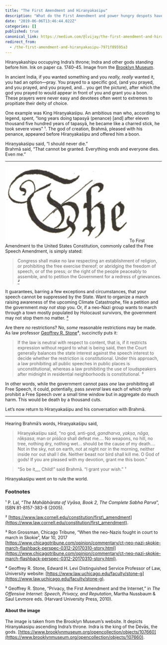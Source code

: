 ```yaml
---
title: "The First Amendment and Hiranyakasipu"
description: "What do the First Amendment and power hungry despots have in common?"
date: "2019-06-06T13:46:44.022Z"
categories: []
published: true
canonical_link: https://medium.com/@lvijay/the-first-amendment-and-hiranyakasipu-7971f89595a3
redirect_from:
  - /the-first-amendment-and-hiranyakasipu-7971f89595a3
---
```


Hiranyakashipu occupying Indra’s throne; Indra and other gods standing before him. Ink on paper ca. 1740–45. Image from the [Brooklyn Museum](https://www.brooklynmuseum.org/opencollection/objects/107660).

In ancient India, if you wanted something and you _really, really_ wanted it, you had an option—pray. You prayed to a specific god, (and you prayed, and you prayed, and you prayed, and… you get the picture), after which the god you prayed to would appear in front of you and grant you a boon. These prayers were never easy and devotees often went to extremes to propitiate their deity of choice.

One example was King Hiraṇyakaśipu. An ambitious man who, according to legend, spent, “long years doing tapasyā (penance) \[and\] after eleven thousand five hundred years of tapasyā, he became like a charred stick, he took severe vows” ¹. The god of creation, Brahmā, pleased with his penance, appeared before Hiraṇyakaśipu and offered him a boon.

Hiraṇyakaśipu said, “I should never die.”  
Brahmā said, “That cannot be granted. Everything ends and everyone dies. Even me.”

---

![](./asset-2.png)To First Amendment to the United States Constitution, commonly called the Free Speech Amendment, is simply stated:

> Congress shall make no law respecting an establishment of religion, or prohibiting the free exercise thereof; or abridging the freedom of speech, or of the press; or the right of the people peaceably to assemble, and to petition the Government for a redress of grievances. [_²_](https://www.law.cornell.edu/constitution/first_amendment)

It guarantees, barring a few exceptions and circumstances, that your speech cannot be suppressed by the State. Want to organize a march raising awareness of the upcoming Climate Catastrophe, file a petition and the government _may not_ stop you. Or, if a neo-Nazi group wants to march through a town mostly populated by Holocaust survivors, the government may not stop them no matter. [³](https://www.chicagotribune.com/opinion/commentary/ct-neo-nazi-skokie-march-flashback-perspec-0312-20170310-story.html)

Are there _no_ restrictions? No, _some_ reasonable restrictions may be made. As law professor [Geoffrey R. Stone](https://www.law.uchicago.edu/faculty/stone-g)⁴, succinctly puts it:

> If the law is neutral with respect to content, that is, if it restricts expression without regard to what is being said, then the Court generally balances the state interest against the speech interest to decide whether the restriction is constitutional. Under this approach, a law prohibiting all public speeches in public places is unconstitutional, whereas a law prohibiting the use of loudspeakers after midnight in residential neighborhoods is constitutional. _⁵_

In other words, while the government cannot pass _one_ law prohibiting all Free Speech, it could, potentially, pass _several_ laws each of which only prohibit a Free Speech over a small time window but in aggregate do much harm. This would be death by a thousand cuts.

Let’s now return to Hiraṇyakaśipu and his conversation with Brahmā.

---

Hearing Brahmā’s words, Hiraṇyakaśipu said,

> Hiraṇyakaśipu said, “no god, anti-god, _gandharva_, _yakṣa_, _nāga_, _rākṣasa_, man or _piśāca_ shall defeat me…. No weapons, no hill, no tree, nothing dry, nothing wet… should be the cause of my death…. Not in the sky, not on earth, not at night nor in the morning, neither inside nor out shall I die. Neither beast nor bird shall kill me. O God of gods! If you are pleased with my devotion, grant me this boon.”

> “So be it_,_ Child!” said Brahmā. “I grant your wish.” _¹_

Hiraṇyakaśipu went on to rule the world.

### Footnotes

¹ P. Lal, “_The Mahābhārata of Vyāsa, Book 2, The Complete Sabha Parva_”, ISBN 81-8157-383-8 (2005).

² [https://www.law.cornell.edu/constitution/first\_amendment](https://www.law.cornell.edu/constitution/first_amendment).

³ Ron Grossman, Chicago Tribune, “When the neo-Nazis fought in court to march in Skokie”, Mar 10, 2017 [https://www.chicagotribune.com/opinion/commentary/ct-neo-nazi-skokie-march-flashback-perspec-0312-20170310-story.html](https://www.chicagotribune.com/opinion/commentary/ct-neo-nazi-skokie-march-flashback-perspec-0312-20170310-story.html).

⁴ Geoffrey R. Stone, Edward H. Levi Distinguished Service Professor of Law, University website: [https://www.law.uchicago.edu/faculty/stone-g](https://www.law.uchicago.edu/faculty/stone-g).

⁵ Geoffrey R. Stone, “Privacy, the First Amendment and the Internet,” in _The Offensive Internet: Speech, Privacy, and Reputation_, Martha Nussbaum & Saul Levmore eds. (Harvard University Press, 2010).

#### **About the image**

The image is taken from the Brooklyn Museum’s website. It depicts Hiranyakasipu ascending Indra’s throne. Indra is the king of the Dévās, the gods. [https://www.brooklynmuseum.org/opencollection/objects/107660](https://www.brooklynmuseum.org/opencollection/objects/107660).
